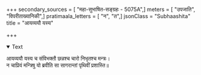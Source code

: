 +++
secondary_sources = [ "महा-सुभाषित-सङ्ग्रहः - 5075A",]
meters = [ "उपजाति", "विपरीताख्यानिकी",]
pratimaala_letters = [ "न", "त",]
jsonClass = "Subhaashita"
title = "आयव्ययौ यस्य"

+++

<details open><summary>Text</summary>

आयव्ययौ यस्य च संविभक्तौ छन्नश्च चारो निभृतश्च मन्त्रः।  
न चाप्रियं मन्त्रिषु यो ब्रवीति सा सागरान्तां पृथिवीं प्रशास्ति॥
</details>
